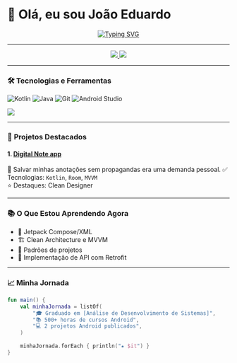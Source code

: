 # 👋 Olá, eu sou João Eduardo

<div align="center">
<a href="https://git.io/typing-svg"><img src="https://readme-typing-svg.herokuapp.com?font=Fira+Code&pause=1000&color=F7E000&width=435&lines=Desenvolvedor+Android+em+Forma%C3%A7%C3%A3o;Kotlin+%7C+Java+Enthusiast;Aprendizado+Cont%C3%ADnuo" alt="Typing SVG" /></a>
</div>

---

<p align="center">
  <a href="https://github.com/jeduardosa" alt="GitHub">
    <img src="https://img.shields.io/badge/-GitHub-000?style=flat-square&logo=Github&logoColor=white" />
  </a>
  <a href="https://www.linkedin.com/in/jeduardosa" alt="LinkedIn">
    <img src="https://img.shields.io/badge/-LinkedIn-blue?style=flat-square&logo=Linkedin&logoColor=white" />
  </a>
</p>

---

### 🛠️ **Tecnologias e Ferramentas**

![Kotlin](https://img.shields.io/badge/Kotlin-7F52FF?style=for-the-badge&logo=kotlin&logoColor=white)
![Java](https://img.shields.io/badge/Java-ED8B00?style=for-the-badge&logo=openjdk&logoColor=white)
![Git](https://img.shields.io/badge/Git-F05032?style=for-the-badge&logo=git&logoColor=white)
![Android Studio](https://img.shields.io/badge/Android_Studio-3DDC84?style=for-the-badge&logo=android-studio&logoColor=white)

<div>
<img align="center " src="https://github-readme-stats.vercel.app/api/top-langs/?username=jeduardosa&layout=compact&theme=buefy&hide_border=true" />
</div>

---

### 🚀 **Projetos Destacados**

#### 1. [Digital Note app](https://github.com/jeduardosa/Digital-Note-app)
📱 Salvar minhas anotações sem propagandas era uma demanda pessoal.
✅ Tecnologias: `Kotlin`, `Room`, `MVVM`  
⭐ Destaques: Clean Designer

---

### 📚 **O Que Estou Aprendendo Agora**

- 🧩 Jetpack Compose/XML
- 🏗️ Clean Architecture e MVVM
- 🔄 Padrões de projetos
- 🧪 Implementação de API com Retrofit

---

### 📈 **Minha Jornada**

```kotlin
fun main() {
    val minhaJornada = listOf(
        "🎓 Graduado em [Análise de Desenvolvimento de Sistemas]",
        "📚 500+ horas de cursos Android",
        "💻 2 projetos Android publicados",
    )
    
    minhaJornada.forEach { println("★ $it") }
}
